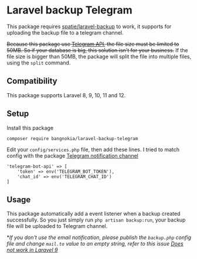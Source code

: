 # Laravel backup Telegram

This package requires [spatie/laravel-backup](https://github.com/spatie/laravel-backup) to work, it supports for uploading the backup file to a telegram channel.

~~Because this package use [Telegram API](https://core.telegram.org/bots/api#senddocument), the file size must be limited to 50MB. So if your database is big, this solution isn't for your business.~~
If the file size is bigger than 50MB, the package will split the file into multiple files, using the `split` command.

## Compatibility

This package supports Laravel 8, 9, 10, 11 and 12.

## Setup

Install this package
```
composer require bangnokia/laravel-backup-telegram
```

Edit your `config/services.php` file, then add these lines. I tried to match config with the package [Telegram notification channel](https://github.com/laravel-notification-channels/telegram)
```
'telegram-bot-api' => [
    'token' => env('TELEGRAM_BOT_TOKEN'),
    'chat_id' => env('TELEGRAM_CHAT_ID')
]
```

## Usage

This package automatically add a event listener when a backup created successfully. So you just simply run `php artisan backup:run`, your backup file will be uploaded to Telegram channel.

**If you don't use the email notification, please publish the `backup.php` config file and change `mail.to` value to an empty string, refer to this issue [Does not work in Laravel 9](https://github.com/bangnokia/laravel-backup-telegram/issues/1)*
